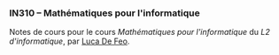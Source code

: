 ### IN310 – Mathématiques pour l'informatique

Notes de cours pour le cours *Mathématiques pour l'informatique* du
*L2 d'informatique*, par [Luca De Feo](http://defeo.lu).

